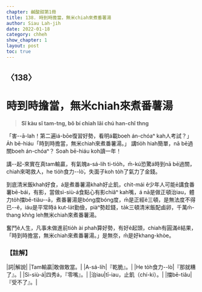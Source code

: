 ```yaml
---
chapter: 鹹酸甜第1冊
title: 138. 時到時擔當，無米chiah來煮番薯湯
author: Siau Lah-jih
date: 2022-01-18
category: chheh
show_chapter: 1
layout: post
toc: true
---
```

  
## 〈138〉
# 時到時擔當，無米chiah來煮番薯湯
>**Sî kàu sî tam-tng, bô bí chiah lâi chú han-chî thng**

「害--ā-lah！第二遍iá-bōe復習好勢，看明á載boeh án-chóaⁿ kah人考試？」
A̍h bē-hiáu「時到時擔當，無米chiah來煮番薯湯。」
講tio̍h hiah簡單，nā bē過關boeh án-chóaⁿ？
Soah bē-hiáu koh讀一年！

講--起-來實在真tam輸贏，有氣魄a-sá-lih ti-tio̍h，m̄-kú恐驚á時到nā bē過關，chiah來喝救人，he tio̍h食力--lò͘，失面子koh to̍h了氣力了金錢。

到底清米飯khah好食，á是煮番薯湯khah好止飢，chit-mái ê少年人可能ē講食番薯bē-bái，有影，當做sì-siù-á食點心有影chiâⁿ kah嘴，á nā是做正頓治iau，體力to̍h擋bē-tiâu--ā，煮番薯湯是bóng度bóng度，m̄是正經ê三頓，是無法度不得已--ê，iáu是平常時á kut-la̍t勤儉，piàⁿ勢趁錢，ta̍k三頓清米飯配鹵卵，千萬m̄-thang khǹg leh無米chiah來煮番薯湯。

奮鬥ê人生，凡事未做進前tio̍h ài phah算好勢，有好ê起頭，chiah有圓滿ê結果，「時到時擔當，無米chiah來煮番薯湯。」是無奈，m̄是好khang-khòe。

### 【註解】

|詞|解說|
|Tam輸贏|敢做敢當。|
|A-sá-lih|『乾脆』。|
|He to̍h食力--lò͘|『那就糟了』。|
|Sì-siù-á|四秀á，『零嘴』。|
|治iau|tī-iau，止飢（chí-ki）。|
|擋bē-tiâu|『受不了』。|
